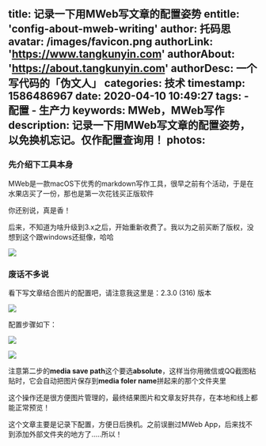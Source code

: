 title: 记录一下用MWeb写文章的配置姿势
entitle: 'config-about-mweb-writing'
author: 托码思
avatar: /images/favicon.png
authorLink: 'https://www.tangkunyin.com'
authorAbout: 'https://about.tangkunyin.com'
authorDesc: 一个写代码的「伪文人」
categories: 技术
timestamp: 1586486967
date: 2020-04-10 10:49:27
tags:
	- 配置
	- 生产力
keywords: MWeb，MWeb写作
description: 记录一下用MWeb写文章的配置姿势，以免换机忘记。仅作配置查询用！
photos:
---


### 先介绍下工具本身

MWeb是一款macOS下优秀的markdown写作工具，很早之前有个活动，于是在水果店买了一份，那也是第一次花钱买正版软件

你还别说，真是香！

后来，不知道为啥升级到3.x之后，开始重新收费了。我以为之前买断了版权，没想到这个跟windows还挺像，哈哈

![](/img/2020/15864874491666.jpg)

### 废话不多说

看下写文章结合图片的配置吧，请注意我这里是：2.3.0 (316) 版本

![](/img/2020/15864893117070.jpg)


配置步骤如下：

![](/img/2020/15864893609084.jpg)


![](/img/2020/15864894169710.jpg)

注意第二步的**media save path**这个要选**absolute**，这样当你用微信或QQ截图粘贴时，它会自动把图片保存到**media foler name**拼起来的那个文件夹里

这个操作还是很方便图片管理的，最终结果图片和文章友好共存，在本地和线上都能正常预览！

这个文章主要是记录下配置，方便日后换机。之前误删过MWeb App，后来找不到添加外部文件夹的地方了.....所以！




